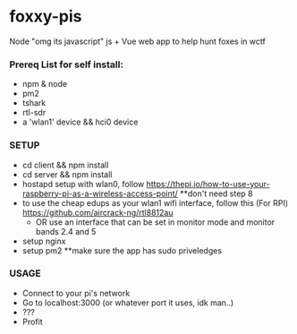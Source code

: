 # foxxy-pis
Node "omg its javascript" js + Vue web app to help hunt foxes in wctf

### Prereq List for self install:
  * npm & node
  * pm2
  * tshark
  * rtl-sdr
  * a 'wlan1' device && hci0 device

### SETUP
  * cd client && npm install
  * cd server && npm install
  * hostapd setup with wlan0, follow https://thepi.io/how-to-use-your-raspberry-pi-as-a-wireless-access-point/ **don't need step 8
  * to use the cheap edups as your wlan1 wifi interface, follow this (For RPI) https://github.com/aircrack-ng/rtl8812au
    * OR use an interface that can be set in monitor mode and monitor bands 2.4 and 5
  * setup nginx
  * setup pm2 **make sure the app has sudo priveledges

### USAGE
  * Connect to your pi's network
  * Go to localhost:3000 (or whatever port it uses, idk man..)
  * ???
  * Profit